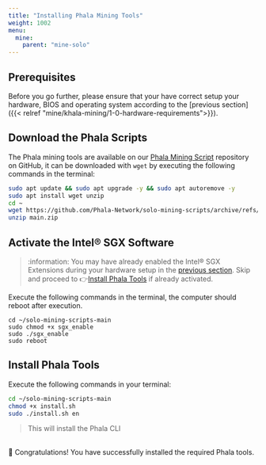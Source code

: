 ```yaml
---
title: "Installing Phala Mining Tools"
weight: 1002
menu:
  mine:
    parent: "mine-solo"
---
```


## Prerequisites

Before you go further, please ensure that your have correct setup your hardware, BIOS and operating system according to the [previous section]({{< relref "mine/khala-mining/1-0-hardware-requirements">}}).

## Download the Phala Scripts

The Phala mining tools are available on our [Phala Mining Script](https://github.com/Phala-Network/solo-mining-scripts/) repository on GitHub, it can be downloaded with `wget` by executing the following commands in the terminal:

```bash
sudo apt update && sudo apt upgrade -y && sudo apt autoremove -y
sudo apt install wget unzip
cd ~
wget https://github.com/Phala-Network/solo-mining-scripts/archive/refs/heads/main.zip
unzip main.zip
```

## Activate the Intel® SGX Software

> :information: You may have already enabled the Intel® SGX Extensions during your hardware setup in the [previous section](/en-us/mine/khala-mining/1-0-hardware-requirements/#5-enable-intel-sgx-extensions). Skip and proceed to :point_right:[Install Phala Tools](/en-us/mine/mine-solo/1-1-installing-phala-mining-tools/#install-phala-tools) if already activated.

Execute the following commands in the terminal, the computer should reboot after execution.

```shell
cd ~/solo-mining-scripts-main
sudo chmod +x sgx_enable
sudo ./sgx_enable
sudo reboot
```

## Install Phala Tools

Execute the following commands in your terminal:

```bash
cd ~/solo-mining-scripts-main
chmod +x install.sh
sudo ./install.sh en
```

> This will install the Phala CLI

\
:tada: Congratulations! You have successfully installed the required Phala tools.
